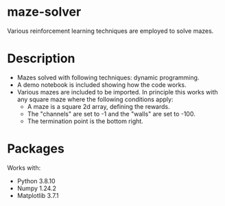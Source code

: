 # maze-solver
Various reinforcement learning techniques are employed to solve mazes. 

# Description
- Mazes solved with following techniques: dynamic programming.
- A demo notebook is included showing how the code works. 
- Various mazes are included to be imported. In principle this works with any square maze where the following conditions apply:
  - A maze is a square 2d array, defining the rewards.
  - The "channels" are set to -1 and the "walls" are set to -100.
  - The termination point is the bottom right.

# Packages
Works with:
- Python 3.8.10
- Numpy 1.24.2
- Matplotlib 3.7.1
